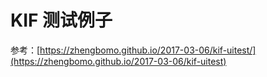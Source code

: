 # KIF 测试例子

参考：[https://zhengbomo.github.io/2017-03-06/kif-uitest/](https://zhengbomo.github.io/2017-03-06/kif-uitest)